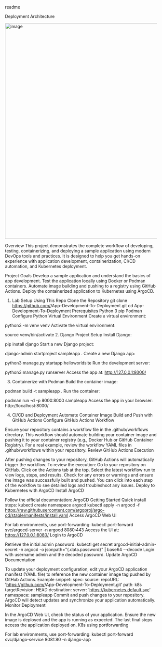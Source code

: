 readme

Deployment Architecture

<img width="1436" height="712" alt="image" src="https://github.com/user-attachments/assets/a447c189-3a0c-44d4-a51c-8a1b9c1fe550" />

Overview
This project demonstrates the complete workflow of developing, testing, containerizing, and deploying a sample application using modern DevOps tools and practices. It is designed to help you get hands-on experience with application development, containerization, CI/CD automation, and Kubernetes deployment.

Project Goals
Develop a sample application and understand the basics of app development.
Test the application locally using Docker or Podman containers.
Automate image building and pushing to a registry using GitHub Actions.
Deploy the containerized application to Kubernetes using ArgoCD.
1. Lab Setup Using This Repo
Clone the Repository
git clone https://github.com/<your-username>/App-Development-To-Deployment.git
cd App-Development-To-Deployment
Prerequisites
Python 3
pip
Podman
Configure Python Virtual Environment
Create a virtual environment:

python3 -m venv venv
Activate the virtual environment:

source venv/bin/activate
2. Django Project Setup
Install Django:

pip install django
Start a new Django project:

django-admin startproject sampleapp .
Create a new Django app:

python3 manage.py startapp helloworldsite
Run the development server:

python3 manage.py runserver
Access the app at:
http://127.0.0.1:8000/

3. Containerize with Podman
Build the container image:

podman build -t sampleapp .
Run the container:

podman run -d -p 8000:8000 sampleapp
Access the app in your browser:
http://localhost:8000/

4. CI/CD and Deployment
Automate Container Image Build and Push with GitHub Actions
Configure GitHub Actions Workflow

Ensure your repository contains a workflow file in the .github/workflows directory.
This workflow should automate building your container image and pushing it to your container registry (e.g., Docker Hub or GitHub Container Registry).
For a real example, review the workflow YAML files in .github/workflows within your repository.
Review GitHub Actions Execution

After pushing changes to your repository, GitHub Actions will automatically trigger the workflow.
To review the execution:
Go to your repository on GitHub.
Click on the Actions tab at the top.
Select the latest workflow run to view logs, steps, and results.
Check for any errors or warnings and ensure the image was successfully built and pushed.
You can click into each step of the workflow to see detailed logs and troubleshoot any issues.
Deploy to Kubernetes with ArgoCD
Install ArgoCD

Follow the official documentation: ArgoCD Getting Started
Quick install steps:
kubectl create namespace argocd
kubectl apply -n argocd -f https://raw.githubusercontent.com/argoproj/argo-cd/stable/manifests/install.yaml
Access ArgoCD Web UI

For lab environments, use port-forwarding:
kubectl port-forward svc/argocd-server -n argocd 8080:443
Access the UI at: https://127.0.0.1:8080/
Login to ArgoCD

Retrieve the initial admin password:
kubectl get secret argocd-initial-admin-secret -n argocd -o jsonpath="{.data.password}" | base64 --decode
Login with username admin and the decoded password.
Update ArgoCD Documentation

To update your deployment configuration, edit your ArgoCD application manifest (YAML file) to reference the new container image tag pushed by GitHub Actions.
Example snippet:
spec:
  source:
    repoURL: 'https://github.com/<your-username>/App-Development-To-Deployment.git'
    path: k8s
    targetRevision: HEAD
  destination:
    server: 'https://kubernetes.default.svc'
    namespace: sampleapp
Commit and push changes to your repository. ArgoCD will detect updates and synchronize your application automatically.
Monitor Deployment

In the ArgoCD Web UI, check the status of your application.
Ensure the new image is deployed and the app is running as expected.
The last final steps access the application deployed on. K8s using portforwarding

For lab environments, use port-forwarding:
 kubectl port-forward svc/django-service 8081:80 -n django-app
